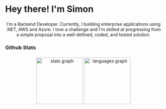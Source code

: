 <h1 align="left">Hey there! I'm Simon</h1>

###

<p align="center">I'm a Backend Developer. Currently, I building enterprise applications using .NET, AWS and Azure. I love a challenge and I'm skilled at progressing from a simple proposal into a well-defined, coded, and tested solution.</p>

###

<h3 align="left">Github Stats</h3>

###

<div align="center">
  <img src="https://github-readme-stats.vercel.app/api?username=simonleybovich&hide_title=false&hide_rank=false&show_icons=true&include_all_commits=true&count_private=true&disable_animations=false&theme=github_dark&locale=en&hide_border=false&order=1" height="150" alt="stats graph"  />
  <img src="https://github-readme-stats.vercel.app/api/top-langs?username=simonleybovich&locale=en&hide_title=false&layout=compact&card_width=320&langs_count=5&theme=github_dark&hide_border=false&order=2" height="150" alt="languages graph"  />
</div>

###
